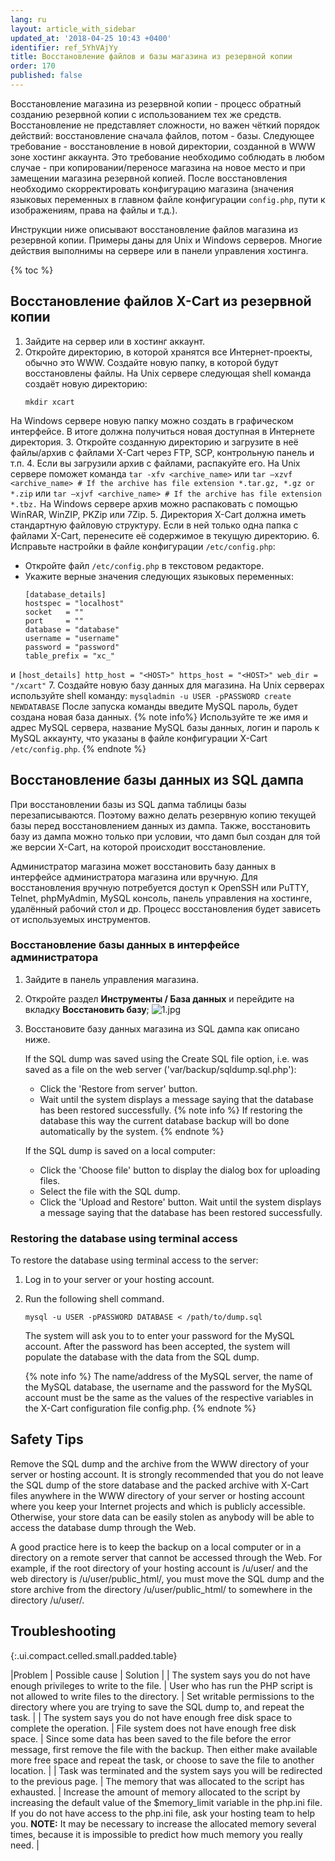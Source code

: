 ```yaml
---
lang: ru
layout: article_with_sidebar
updated_at: '2018-04-25 10:43 +0400'
identifier: ref_5YhVAjYy
title: Восстановление файлов и базы магазина из резервной копии
order: 170
published: false
---
```

Восстановление магазина из резервной копии - процесс обратный созданию резервной копии с использованием тех же средств. Восстановление не представляет сложности, но важен чёткий порядок действий: восстановление сначала файлов, потом - базы. Следующее требование - восстановление в новой директории, созданной в WWW зоне хостинг аккаунта. Это требование необходимо соблюдать в любом случае - при копировании/переносе магазина на новое место и при замещении магазина резервной копией. После восстановления необходимо скорректировать конфигурацию магазина (значения языковых переменных в главном файле конфигурации `config.php`, пути к изображениям, права на файлы и т.д.).

Инструкции ниже описывают восстановление файлов магазина из резервной копии. Примеры даны для Unix и Windows серверов. Многие действия выполнимы на сервере или в панели управления хостинга.

{% toc %}

## Восстановление файлов X-Cart из резервной копии

1. Зайдите на сервер или в хостинг аккаунт.
2. Откройте директорию, в которой хранятся все Интернет-проекты, обычно это WWW. Создайте новую папку, в которой будут восстановлены файлы. 
На Unix сервере следующая shell команда создаёт новую директорию:
     ```
     mkdir xcart
     ```
  На Windows сервере новую папку можно создать в графическом интерфейсе. В итоге должна получиться новая доступная в Интернете директория. 
3. Откройте созданную директорию и загрузите в неё файлы/архив с файлами X-Cart через FTP, SCP, контрольную панель и т.п.
4. Если вы загрузили архив с файлами, распакуйте его. На Unix сервере поможет команда 
     ```
     tar -xfv <archive_name>
     ```
  или
     ```
     tar –xzvf <archive_name> # If the archive has file extension *.tar.gz, *.gz or *.zip
     ```
  или
     ```
     tar –xjvf <archive_name> # If the archive has file extension *.tbz.
     ```
  На Windows сервере архив можно распаковать с помощью WinRAR, WinZIP, PKZip или 7Zip.
5. Директория X-Cart должна иметь стандартную файловую структуру. Если в ней только одна папка с файлами X-Cart, перенесите её содержимое в текущую директорию. 
6. Исправьте настройки в файле конфигурации `/etc/config.php`:
  * Откройте файл `/etc/config.php` в текстовом редакторе.
  * Укажите верные значения следующих языковых переменных:
    ```
    [database_details]
    hostspec = "localhost"
    socket   = ""
    port     = ""
    database = "database"
    username = "username"
    password = "password"
    table_prefix = "xc_"
    ```
  и
    ```
    [host_details]
    http_host = "<HOST>"
    https_host = "<HOST>"
    web_dir = "/xcart"
    ```
7. Создайте новую базу данных для магазина. 
  На Unix серверах используйте shell команду:
     ```
     mysqladmin -u USER -pPASSWORD create NEWDATABASE
     ```
 После запуска команды введите MySQL пароль, будет создана новая база данных.
  {% note  info%}
  Используйте те же имя и адрес MySQL сервера, название MySQL базы данных, логин и пароль к MySQL аккаунту, что указаны в файле конфигурации X-Cart `/etc/config.php`.
  {% endnote %}
  
## Восстановление базы данных из SQL дампа

При восстановлении базы из SQL дапма таблицы базы перезаписываются. Поэтому важно делать резервную копию текущей базы перед восстановлением данных из дампа. Также, восстановить базу из дампа можно только при условии, что дамп был создан для той же версии X-Cart, на которой происходит восстановление.

Администратор магазина может восстановить базу данных в интерфейсе администратора магазина или вручную. Для восстановления вручную потребуется доступ к OpenSSH или PuTTY, Telnet, phpMyAdmin, MySQL консоль, панель управления на хостинге, удалённый рабочий стол и др. Процесс восстановления будет зависеть от используемых инструментов.

### Восстановление базы данных в интерфейсе администратора

1. Зайдите в панель управления магазина.

2. Откройте раздел **Инструменты / База данных** и перейдите на вкладку **Восстановить базу**;
  ![1.jpg]({{site.baseurl}}/attachments/ref_5YhVAjYy/1.jpg)

3. Восстановите базу данных магазина из SQL дампа как описано ниже.
   
   If the SQL dump was saved using the Create SQL file option, i.e. was saved as a file on the web server ('var/backup/sqldump.sql.php'):
    * Click the 'Restore from server' button.
    * Wait until the system displays a message saying that the database has been restored successfully.
    {% note info %}
    If restoring the database this way the current database backup will bo done automatically by the system. 
    {% endnote %}
  
   If the SQL dump is saved on a local computer:
    * Click the 'Choose file' button to display the dialog box for uploading files.
    * Select the file with the SQL dump.
    * Click the 'Upload and Restore' button.
    Wait until the system displays a message saying that the database has been restored successfully.

### Restoring the database using terminal access

To restore the database using terminal access to the server:

1. Log in to your server or your hosting account.

2. Run the following shell command.   
   ```
   mysql -u USER -pPASSWORD DATABASE < /path/to/dump.sql
   ```
   The system will ask you to to enter your password for the MySQL account. After the password has been accepted, the system will populate the database with the data from the SQL dump.
   
   {% note info %}
   The name/address of the MySQL server, the name of the MySQL database, the username and the password for the MySQL account must be the same as the values of the respective variables in the X-Cart configuration file config.php.
   {% endnote %}


## Safety Tips

Remove the SQL dump and the archive from the WWW directory of your server or hosting account. It is strongly recommended that you do not leave the SQL dump of the store database and the packed archive with X-Cart files anywhere in the WWW directory of your server or hosting account where you keep your Internet projects and which is publicly accessible. Otherwise, your store data can be easily stolen as anybody will be able to access the database dump through the Web.

A good practice here is to keep the backup on a local computer or in a directory on a remote server that cannot be accessed through the Web. For example, if the root directory of your hosting account is /u/user/ and the web directory is /u/user/public_html/, you must move the SQL dump and the store archive from the directory /u/user/public_html/ to somewhere in the directory /u/user/.

## Troubleshooting

{:.ui.compact.celled.small.padded.table} 

|Problem |	Possible cause |	Solution |
| The system says you do not have enough privileges to write to the file. |	User who has run the PHP script is not allowed to write files to the directory. | Set writable permissions to the directory where you are trying to save the SQL dump to, and repeat the task. |
| The system says you do not have enough free disk space to complete the operation. |	File system does not have enough free disk space. |	Since some data has been saved to the file before the error message, first remove the file with the backup. Then either make available more free space and repeat the task, or choose to save the file to another location. |
| Task was terminated and the system says you will be redirected to the previous page. |	The memory that was allocated to the script has exhausted. |	Increase the amount of memory allocated to the script by increasing the default value of the $memory_limit variable in the php.ini file. If you do not have access to the php.ini file, ask your hosting team to help you. **NOTE:** It may be necessary to increase the allocated memory several times, because it is impossible to predict how much memory you really need. |
